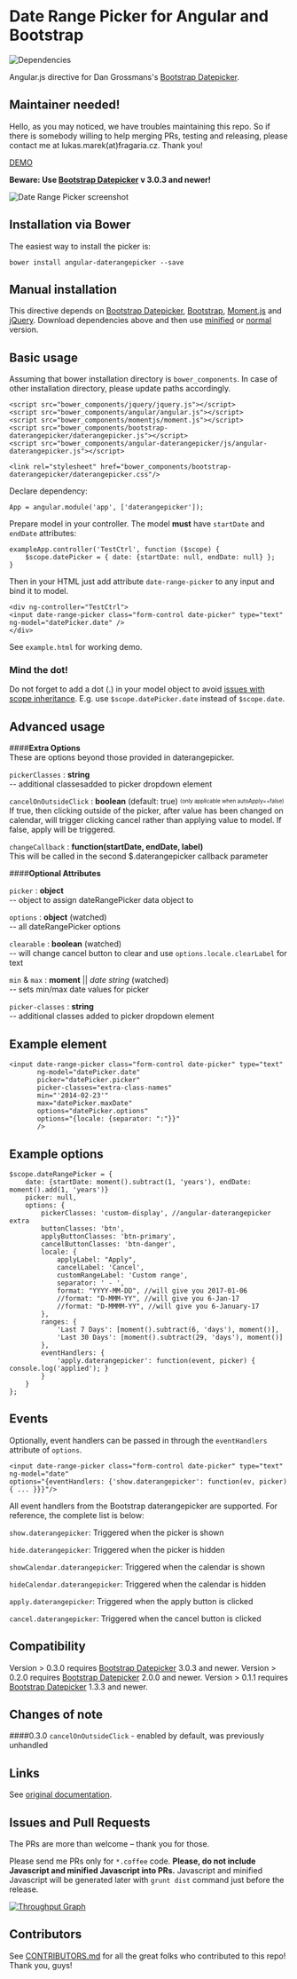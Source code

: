 # Date Range Picker for Angular and Bootstrap
![Dependencies](https://david-dm.org/fragaria/angular-daterangepicker.png)

Angular.js directive for Dan Grossmans's [Bootstrap Datepicker](https://github.com/dangrossman/bootstrap-daterangepicker).

## Maintainer needed!
Hello, as you may noticed, we have troubles maintaining this repo. So if there is somebody willing to help merging PRs, testing and releasing, please contact me at lukas.marek(at)fragaria.cz.
Thank you!

[DEMO](http://fragaria.github.io/angular-daterangepicker/)

**Beware: Use [Bootstrap Datepicker](https://github.com/dangrossman/bootstrap-daterangepicker) v 3.0.3 and newer!**

![Date Range Picker screenshot](http://i.imgur.com/zDjBqiS.png)

## Installation via Bower
The easiest way to install the picker is:
```
bower install angular-daterangepicker --save
```
## Manual installation
This directive depends on [Bootstrap Datepicker](https://github.com/dangrossman/bootstrap-daterangepicker), [Bootstrap](http://getbootstrap.com), [Moment.js](http://momentjs.com/) and [jQuery](http://jquery.com/).
Download dependencies above and then use [minified](js/angular-daterangepicker.min.js) or [normal](angular-daterangepicker.js) version.

## Basic usage
Assuming that bower installation directory is `bower_components`. In case of other installation directory, please update paths accordingly.

```
<script src="bower_components/jquery/jquery.js"></script>
<script src="bower_components/angular/angular.js"></script>
<script src="bower_components/momentjs/moment.js"></script>
<script src="bower_components/bootstrap-daterangepicker/daterangepicker.js"></script>
<script src="bower_components/angular-daterangepicker/js/angular-daterangepicker.js"></script>

<link rel="stylesheet" href="bower_components/bootstrap-daterangepicker/daterangepicker.css"/>
```

Declare dependency:

```
App = angular.module('app', ['daterangepicker']);
```

Prepare model in your controller. The model **must** have `startDate` and `endDate` attributes:

```
exampleApp.controller('TestCtrl', function ($scope) {
	$scope.datePicker = { date: {startDate: null, endDate: null} };
}
```


Then in your HTML just add attribute `date-range-picker` to any input and bind it to model.

```
<div ng-controller="TestCtrl">
<input date-range-picker class="form-control date-picker" type="text" ng-model="datePicker.date" />
</div>
```

See `example.html` for working demo.

### Mind the dot!
Do not forget to add a dot (.) in your model object to avoid [issues with scope inheritance](https://github.com/angular/angular.js/wiki/Understanding-Scopes). E.g. use `$scope.datePicker.date` instead of `$scope.date`.

## Advanced usage

####**Extra Options**  
These are options beyond those provided in daterangepicker.

`pickerClasses` : **string**  
-- additional classesadded to picker dropdown element

`cancelOnOutsideClick` : **boolean**  (default: true)  <sup><sub>(only applicable when autoApply==false)</sub></sup>  
If true, then clicking outside of the picker, after value has been changed on calendar,
will trigger clicking cancel rather than applying value to model.
If false, apply will be triggered.

`changeCallback` : **function(startDate, endDate, label)**  
This will be called in the second $.daterangepicker callback parameter


####**Optional Attributes**

`picker` : **object**  
-- object to assign dateRangePicker data object to

`options` : **object** (watched)  
-- all dateRangePicker options

`clearable` : **boolean**  (watched)  
-- will change cancel button to clear and use `options.locale.clearLabel` for text

`min` & `max` : **moment** || *date string* (watched)  
-- sets min/max date values for picker

`picker-classes` : **string**  
-- additional classes added to picker dropdown element

## Example element
```
<input date-range-picker class="form-control date-picker" type="text"
       ng-model="datePicker.date"
       picker="datePicker.picker"
       picker-classes="extra-class-names"
       min="'2014-02-23'"
       max="datePicker.maxDate"
       options="datePicker.options"
       options="{locale: {separator: ":"}}"
       />
```


## Example options

```
$scope.dateRangePicker = {
    date: {startDate: moment().subtract(1, 'years'), endDate: moment().add(1, 'years')} 
    picker: null,
    options: {
        pickerClasses: 'custom-display', //angular-daterangepicker extra
        buttonClasses: 'btn',
        applyButtonClasses: 'btn-primary',
        cancelButtonClasses: 'btn-danger',
        locale: {
            applyLabel: "Apply",
            cancelLabel: 'Cancel',
            customRangeLabel: 'Custom range',
            separator: ' - ',
            format: "YYYY-MM-DD", //will give you 2017-01-06
            //format: "D-MMM-YY", //will give you 6-Jan-17
            //format: "D-MMMM-YY", //will give you 6-January-17
        },
        ranges: {
            'Last 7 Days': [moment().subtract(6, 'days'), moment()],
            'Last 30 Days': [moment().subtract(29, 'days'), moment()]
        },
        eventHandlers: {
            'apply.daterangepicker': function(event, picker) { console.log('applied'); }
        }
    }
};
```

## Events

Optionally, event handlers can be passed in through the `eventHandlers` attribute of `options`.

```
<input date-range-picker class="form-control date-picker" type="text" ng-model="date"
options="{eventHandlers: {'show.daterangepicker': function(ev, picker) { ... }}}"/>
```

All event handlers from the Bootstrap daterangepicker are supported. For reference, the complete list is below:

`show.daterangepicker`: Triggered when the picker is shown

`hide.daterangepicker`: Triggered when the picker is hidden

`showCalendar.daterangepicker`: Triggered when the calendar is shown

`hideCalendar.daterangepicker`: Triggered when the calendar is hidden

`apply.daterangepicker`: Triggered when the apply button is clicked

`cancel.daterangepicker`: Triggered when the cancel button is clicked

## Compatibility
Version > 0.3.0 requires [Bootstrap Datepicker](https://github.com/dangrossman/bootstrap-daterangepicker) 3.0.3 and newer.
Version > 0.2.0 requires [Bootstrap Datepicker](https://github.com/dangrossman/bootstrap-daterangepicker) 2.0.0 and newer.
Version > 0.1.1 requires [Bootstrap Datepicker](https://github.com/dangrossman/bootstrap-daterangepicker) 1.3.3 and newer.

## Changes of note
####0.3.0
`cancelOnOutsideClick` - enabled by default, was previously unhandled


## Links
See [original documentation](https://github.com/dangrossman/bootstrap-daterangepicker).

## Issues and Pull Requests
The PRs are more than welcome – thank you for those.

Please send me PRs only for `*.coffee` code. **Please, do not include Javascript and minified Javascript into PRs.**
Javascript and minified Javascript will be generated later with `grunt dist` command
just before the release.

[![Throughput Graph](https://graphs.waffle.io/fragaria/angular-daterangepicker/throughput.svg)](https://waffle.io/fragaria/angular-daterangepicker/metrics)

## Contributors
See [CONTRIBUTORS.md](https://github.com/fragaria/angular-daterangepicker/blob/master/CONTRIBUTORS.md) for all the great folks who contributed to this repo!
Thank you, guys!
